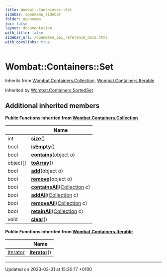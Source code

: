 ```yaml
---
title: Wombat::Containers::Set
sidebar: openmama_sidebar
folder: openmama
toc: false
layout: documentation
with_title: false
sidebar_url: /openmama_api_reference_docs.html
with_doxylinks: true
---
```


# Wombat::Containers::Set





Inherits from [Wombat.Containers.Collection](interfaceWombat_1_1Containers_1_1Collection.html), [Wombat.Containers.Iterable](interfaceWombat_1_1Containers_1_1Iterable.html)

Inherited by [Wombat.Containers.SortedSet](interfaceWombat_1_1Containers_1_1SortedSet.html)

## Additional inherited members

**Public Functions inherited from [Wombat.Containers.Collection](interfaceWombat_1_1Containers_1_1Collection.html)**

|                | Name           |
| -------------- | -------------- |
| int | **[size](interfaceWombat_1_1Containers_1_1Collection.html#function-size)**() |
| bool | **[isEmpty](interfaceWombat_1_1Containers_1_1Collection.html#function-isempty)**() |
| bool | **[contains](interfaceWombat_1_1Containers_1_1Collection.html#function-contains)**(object o) |
| object[] | **[toArray](interfaceWombat_1_1Containers_1_1Collection.html#function-toarray)**() |
| bool | **[add](interfaceWombat_1_1Containers_1_1Collection.html#function-add)**(object o) |
| bool | **[remove](interfaceWombat_1_1Containers_1_1Collection.html#function-remove)**(object o) |
| bool | **[containsAll](interfaceWombat_1_1Containers_1_1Collection.html#function-containsall)**([Collection](interfaceWombat_1_1Containers_1_1Collection.html) c) |
| bool | **[addAll](interfaceWombat_1_1Containers_1_1Collection.html#function-addall)**([Collection](interfaceWombat_1_1Containers_1_1Collection.html) c) |
| bool | **[removeAll](interfaceWombat_1_1Containers_1_1Collection.html#function-removeall)**([Collection](interfaceWombat_1_1Containers_1_1Collection.html) c) |
| bool | **[retainAll](interfaceWombat_1_1Containers_1_1Collection.html#function-retainall)**([Collection](interfaceWombat_1_1Containers_1_1Collection.html) c) |
| void | **[clear](interfaceWombat_1_1Containers_1_1Collection.html#function-clear)**() |

**Public Functions inherited from [Wombat.Containers.Iterable](interfaceWombat_1_1Containers_1_1Iterable.html)**

|                | Name           |
| -------------- | -------------- |
| [Iterator](interfaceWombat_1_1Containers_1_1Iterator.html) | **[iterator](interfaceWombat_1_1Containers_1_1Iterable.html#function-iterator)**() |


-------------------------------

Updated on 2023-03-31 at 15:30:17 +0100